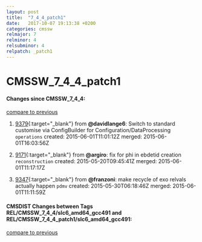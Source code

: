 ```yaml
---
layout: post
title:  "7_4_4_patch1"
date:   2017-10-07 19:13:38 +0200
categories: cmssw
relmajor: 7
relminor: 4
relsubminor: 4
relpatch: _patch1
---
```


# CMSSW_7_4_4_patch1
#### Changes since CMSSW_7_4_4:

[compare to previous](https://github.com/cms-sw/cmssw/compare/CMSSW_7_4_4...CMSSW_7_4_4_patch1)



1. [9379](http://github.com/cms-sw/cmssw/pull/9379){:target="_blank"}  from **@davidlange6**: Switch to standard customise via ConfigBuilder for Configuration/DataProcessing `operations`  created: 2015-06-01T11:01:12Z merged: 2015-06-01T16:03:56Z

1. [9171](http://github.com/cms-sw/cmssw/pull/9171){:target="_blank"}  from **@argiro**: fix for phi in ebdetid creation `reconstruction`  created: 2015-05-20T09:45:41Z merged: 2015-06-01T11:17:17Z

1. [9347](http://github.com/cms-sw/cmssw/pull/9347){:target="_blank"}  from **@franzoni**: make recycle of exo relvals actually happen `pdmv`  created: 2015-05-30T06:18:46Z merged: 2015-06-01T11:11:59Z

#### CMSDIST Changes between Tags REL/CMSSW_7_4_4/slc6_amd64_gcc491 and REL/CMSSW_7_4_4_patch1/slc6_amd64_gcc491:

[compare to previous](https://github.com/cms-sw/cmsdist/compare/REL/CMSSW_7_4_4/slc6_amd64_gcc491...REL/CMSSW_7_4_4_patch1/slc6_amd64_gcc491)


